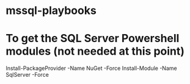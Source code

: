 # mssql-playbooks

# To get the SQL Server Powershell modules (not needed at this point)

Install-PackageProvider -Name NuGet -Force
Install-Module -Name SqlServer -Force
